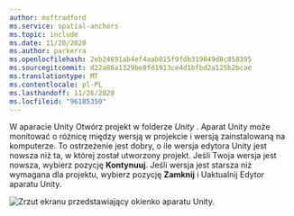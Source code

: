 ```yaml
---
author: msftradford
ms.service: spatial-anchors
ms.topic: include
ms.date: 11/20/2020
ms.author: parkerra
ms.openlocfilehash: 2eb24691ab4ef4aab015f9fdb319049d8c858395
ms.sourcegitcommit: d22a86a1329be8fd1913ce4d1bfbd2a125b2bcae
ms.translationtype: MT
ms.contentlocale: pl-PL
ms.lasthandoff: 11/26/2020
ms.locfileid: "96185350"
---
```

W aparacie Unity Otwórz projekt w folderze *Unity* . Aparat Unity może monitować o różnicę między wersją w projekcie i wersją zainstalowaną na komputerze. To ostrzeżenie jest dobry, o ile wersja edytora Unity jest nowsza niż ta, w której został utworzony projekt. Jeśli Twoja wersja jest nowsza, wybierz pozycję **Kontynuuj**. Jeśli wersja jest starsza niż wymagana dla projektu, wybierz pozycję **Zamknij** i Uaktualnij Edytor aparatu Unity.

![Zrzut ekranu przedstawiający okienko aparatu Unity.](./media/spatial-anchors-unity/unity-window.png)
